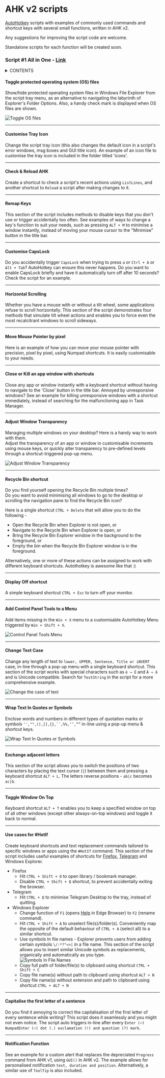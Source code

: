 # AHK v2 scripts  

[AutoHotkey](https://github.com/Lexikos/AutoHotkey_L/) scripts with examples of commonly used commands and shortcut keys with several small functions, written in AHK v2. 

Any suggestions for improving the script code are welcome.  

Standalone scripts for each function will be created soon.

### Script #1 All in One - [Link](https://github.com/xypha/AHK-v2-scripts/blob/main/%231%20All%20in%20one.ahk)
<details>
<summary>CONTENTS</summary>
  
   * Toggle protected operating system (OS) files
   * Customise Tray Icon
   * Check & Reload AHK
   * Remap Keys
   * Customise CapsLock
   * Horizontal Scrolling
   * Move Mouse Pointer by pixel
   * Close or Kill an app window with shortcuts
   * Adjust Window Transparency
   * Recycle Bin shortcut
   * Display Off shortcut
   * Add Control Panel Tools to a Menu
   * Change Text Case
   * Wrap Text In Quotes or Symbols
   * Exchange adjacent letters
   * Toggle Window On Top
   * Use cases for #HotIf
     * Firefox
     * Telegram
     * Windows Explorer
   * Capitalise the first letter of a sentence
   * Notification Function

</details>

#### **Toggle protected operating system (OS) files**
  Show/hide protected operating system files in Windows File Explorer from the script tray menu, as an alternative to navigating the labyrinth of Explorer's Folder Options. Also, a handy check mark is displayed when OS files are shown.

  ![Toggle OS files](https://github.com/xypha/AHK-v2-scripts/assets/12472214/5d409108-ab10-4877-8be5-4c158da140b8)

-----------------
#### **Customise Tray Icon**
  Change the script tray icon (this also changes the default icon in a script's error windows, msg boxes and GUI title icon).
  An example of an icon file to customise the tray icon is included in the folder titled 'icons'.
  
-----------------
#### **Check & Reload AHK**
  Create a shortcut to check a script's recent actions using `ListLines`, and another shortcut to `Reload` a script after making changes to it.

-----------------
#### **Remap Keys**
  This section of the script includes methods to disable keys that you don't use or trigger accidentally too often. See examples of ways to change a key's function to suit your needs, such as pressing `ALT + M` to minimise a window instantly, instead of moving your mouse cursor to the "Minimise" button in the title bar.

-----------------
#### **Customise CapsLock**
  Do you accidentally trigger `CapsLock` when trying to press `a` or `Ctrl + A` or `Alt + Tab`? AutoHotkey can ensure this never happens.
  Do you want to enable CapsLock briefly and have it automatically turn off after 10 seconds? Check the script for an example.

-----------------
#### **Horizontal Scrolling**
  Whether you have a mouse with or without a tilt wheel, some applications refuse to scroll horizontally.
  This section of the script demonstrates four methods that simulate tilt wheel actions and enables you to force even the most recalcitrant windows to scroll sideways.

-----------------
#### **Move Mouse Pointer by pixel**
  Here is an example of how you can move your mouse pointer with precision, pixel by pixel, using Numpad shortcuts. It is easily customisable to your needs.

-----------------
#### **Close or Kill an app window with shortcuts**
  Close any app or window instantly with a keyboard shortcut without having to navigate to the 'Close' button in the title bar. Annoyed by unresponsive windows? See an example for killing unresponsive windows with a shortcut immediately, instead of searching for the malfunctioning app in Task Manager.

-----------------
#### **Adjust Window Transparency**
  Managing multiple windows on your desktop? Here is a handy way to work with them.  
  Adjust the transparency of an app or window in customisable increments using mouse keys, or quickly alter transparency to pre-defined levels through a shortcut-triggered pop-up menu.

  ![Adjust Window Transparency](https://github.com/xypha/AHK-v2-scripts/assets/12472214/317d7536-fa83-456f-93ee-cfdd3ce1fd8b)

-----------------
#### **Recycle Bin shortcut**
  Do you find yourself opening the Recycle Bin multiple times?  
  Do you want to avoid minimising all windows to go to the desktop or scrolling the navigation pane to find the Recycle Bin icon?  
  
  Here is a single shortcut `CTRL + Delete` that will allow you to do the following -  
  * Open the Recycle Bin when Explorer is not open, or  
  * Navigate to the Recycle Bin when Explorer is open, or  
  * Bring the Recycle Bin Explorer window in the background to the foreground, or  
  * Empty the bin when the Recycle Bin Explorer window is in the foreground.  

  Alternatively, one or more of these actions can be assigned to work with different keyboard shortcuts. Autothotkey is awesome like that :)

-----------------
#### **Display Off shortcut**
  A simple keyboard shortcut `CTRL + Esc` to turn off your monitor.

-----------------
#### **Add Control Panel Tools to a Menu**
  Add items missing in the `Win + X` menu to a customisable AutoHotkey Menu triggered by `Win + Shift + X`.

  ![Control Panel Tools Menu](https://github.com/xypha/AHK-v2-scripts/assets/12472214/efe11010-ed29-4605-bd14-8063bb268062)

-----------------
#### **Change Text Case**
  Change any length of text to `lower, UPPER, Sentence, Title or iNVERT` case, in-line through a pop-up menu with a single keyboard shortcut.
  This section of the script works with special characters such as `é → É` and `Â → â` and is Unicode compatible. Search for `TestString` in the script for a more comprehensive example.

  ![Change the case of text](https://github.com/xypha/AHK-v2-scripts/assets/12472214/e6f3c4dd-0b84-4e71-b2ff-e577fb71d9a8)

-----------------
#### **Wrap Text In Quotes or Symbols**
  Enclose words and numbers in different types of quotation marks or symbols `'',"",(),[],{},``,%%,‘’,“”` in-line using a pop-up menu & shortcut keys.

  ![Wrap Text In Quotes or Symbols](https://github.com/xypha/AHK-v2-scripts/assets/12472214/ed53956b-8a5b-47ed-8b08-16fc72e590fa)

-----------------
#### **Exchange adjacent letters**
  This section of the script allows you to switch the positions of two characters by placing the text cursor (`|`) between them and pressing a keyboard shortcut `ALT + L`. The letters reverse positions - `ab|c` becomes `ac|b`.

-----------------
#### **Toggle Window On Top**
  Keyboard shortcut `ALT + T` enables you to keep a specified window on top of all other windows (except other always-on-top windows) and toggle it back to normal.

-----------------
#### **Use cases for #HotIf**
  Create keyboard shortcuts and text replacement commands tailored to specific windows or apps using the `#HotIf` command. This section of the script includes useful examples of shortcuts for [Firefox](https://www.mozilla.org/en-US/firefox/new/), [Telegram](https://desktop.telegram.org/) and Windows Explorer.
  * Firefox
    * Hit `CTRL + Shift + O` to open library / bookmark manager.
    * Disable `CTRL + Shift + Q` shortcut, to prevent accidentally exiting the browser.
  * Telegram
    * Hit `CTRL + Q` to minimise Telegram Desktop to the tray, instead of quitting.
  * Windows Explorer
    * Change function of `F1` (opens [Help](https://go.microsoft.com/fwlink/?LinkId=2171119) in Edge Browser) to `F2` (rename command).
    * Hit `CTRL + Shift + A` to unselect file(s)/folder(s). Conveniently map the opposite of the default behaviour of `CTRL + A` (select all) to a similar shortcut.
    * Use symbols In file names - Explorer prevents users from adding certain symbols `\/:*?"<>|` in a file name. This section of the script allows you to insert similar Unicode symbols as replacements, organically and automatically as you type.  
    ![Symbols In File Names](https://github.com/xypha/AHK-v2-scripts/assets/12472214/c500bf4c-e16d-4c76-b2d4-384a5d54b83c)
    * Copy full path of folder/file(s) to clipboard using shortcut `CTRL + Shift + C`
    * Copy file name(s) without path to clipboard using shortcut `ALT + N`
    * Copy file name(s) without extension and path to clipboard using shortcut `CTRL + ALT + N`

-----------------
#### **Capitalise the first letter of a sentence**
  Do you find it annoying to correct the capitalisation of the first letter of every sentence while writing? This script does it seamlessly and you might not even notice. The script auto triggers in-line after every `Enter (⏎) NumpadEnter (⏎) dot (.) exclamation (!) and question (?) mark`.

-----------------
#### **Notification Function**
  See an example for a custom alert that replaces the depreciated `Progress` command from AHK v1, using `GUI()` in AHK v2. The example allows for personalised notification `text, duration and position`. Alternatively, a similar use of `ToolTip` is also included.

